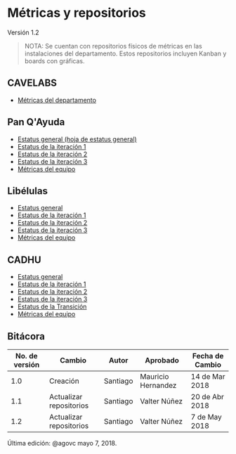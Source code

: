 # Métricas y repositorios
Versión 1.2

> NOTA: Se cuentan con repositorios físicos de métricas en las instalaciones del departamento. Estos repositorios incluyen Kanban y boards con gráficas.

## CAVELABS
- [Métricas del departamento](https://docs.google.com/document/d/1CP0vq4z5_DImesYY1p9McqCUG4HOcgRHAYi4uu8YZb0/edit?usp=sharing)

## Pan Q'Ayuda
- [Estatus general (hoja de estatus general)](https://docs.google.com/spreadsheets/d/1Jx-xn6jv0tpRKo78oIzmPYzUY73WG_RiHB09gqjYvto/edit?usp=sharing)
- [Estatus de la iteración 1](https://docs.google.com/spreadsheets/d/1NQwwhKC1wQLP9eeILetyRRRAShiS4alW6R220l1TNX4/edit?usp=sharing)
- [Estatus de la iteración 2](https://docs.google.com/spreadsheets/d/11qrDQG4ZDiGRbrfrPE3Qex0Yht2c7dgeoqzJ0eOrRT8/edit?usp=sharing)
- [Estatus de la iteración 3](https://docs.google.com/spreadsheets/d/1Jx-xn6jv0tpRKo78oIzmPYzUY73WG_RiHB09gqjYvto/edit?usp=sharing)
- [Métricas del equipo](https://docs.google.com/document/d/1hrk-Ozjf4m_Q316c2hImrfvUFOFSSvrhx9P_vmzJTv4/edit?usp=sharing)

## Libélulas
- [Estatus general](https://drive.google.com/open?id=12csrW0TXHzyct444HJx5a1TktiZ2k4J5M9ZK93M35ds)
- [Estatus de la iteración 1](https://docs.google.com/spreadsheets/d/1cq85GxUR_6Kdl3-aUuQ0JdM7rZDlexoZ3Q49vf_-DVo/edit?usp=drivesdk)
- [Estatus de la iteración 2](https://docs.google.com/spreadsheets/u/1/d/1yKRF1-2ZvgOv7J7lH26KyEQ1dxmtQoauc_gidgge7kg/edit?usp=drivesdk)
- [Estatus de la iteración 3](https://docs.google.com/spreadsheets/d/18ygRVnVzYDOj-eribAQ1cHe1-eDvA0RqkpM8KQHk1nc/edit#gid=513754876)
- [Métricas del equipo](https://docs.google.com/document/d/15FL5-Onc2ue-ATft6namNC0rx6FrErrzAoYSuEOvLvI/edit?usp=sharing)

## CADHU
- [Estatus general](https://docs.google.com/spreadsheets/d/154k3kPaD-NvHJSYC30I6yc2aDNJTzQXzWL8IUHdGHwM/edit)
- [Estatus de la iteración 1](https://docs.google.com/spreadsheets/d/1f0BGn505XRNUiGzscuJ3Esy8Qwo6LILVE88FCh6EBjc/edit?usp=sharing)
- [Estatus de la iteración 2](https://docs.google.com/spreadsheets/d/188aCw6_MmOQE0a07Z95qGh2OF4kFhjQWEkK2BE5Krvo/edit?usp=sharing)
- [Estatus de la iteración 3](https://docs.google.com/spreadsheets/d/1HOu2gOFEposBDiOzPR4gn7nbcjro7fCdo37wtiKUuJI/edit)
- [Estatus de la Transición](https://docs.google.com/spreadsheets/d/1tlLRjMDW6O1nGM8A04gJUfUCgnnmRbWYDfiglmK3vZQ/edit#gid=1638927579)
- [Métricas del equipo](https://docs.google.com/document/d/1D8ps_p3XnuJsKKybMp0XbGi_UExrHuMNggM8yvcfS4Y/edit?usp=sharing)

## Bitácora
No. de versión | Cambio | Autor | Aprobado | Fecha de Cambio
---------------|--------|-------|----------|-----------------
1.0 | Creación | Santiago | Mauricio Hernandez | 14 de Mar 2018
1.1 | Actualizar repositorios | Santiago | Valter Núñez | 20 de Abr 2018
1.2 | Actualizar repositorios | Santiago | Valter Núñez | 7 de May 2018




Última edición: @agovc mayo 7, 2018.
